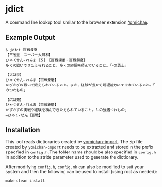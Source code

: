 # jdict
A command line lookup tool similar to the browser extension
[Yomichan](https://github.com/FooSoft/yomichan).

## Example Output
	$ jdict 百戦錬磨
	【三省堂　スーパー大辞林】
	ひゃくせん-れんま [5] 【百戦練磨・百戦錬磨】
	多くの戦いできたえられること。多くの経験を積んでいること。「―の勇士」
	
	【大辞泉】
	ひゃくせん‐れんま【百戦錬磨】
	たびたびの戦いで鍛えられていること。また、経験が豊かで処理能力にすぐれていること。「―のつわもの」
	
	【広辞苑】
	ひゃくせん‐れんま【百戦錬磨】
	かずかずの実戦や経験を積んできたえられていること。「―の強者つわもの」
	⇀ひゃく‐せん【百戦】

## Installation

This tool reads dictionaries created by
[yomichan-import](https://github.com/FooSoft/yomichan-import/). The
zip file created by `yomichan-import` needs to be extracted and stored
in the prefix specified in `config.h`. The folder name should be also
specified in `config.h` in addition to the stride parameter used to
generate the dictionary.

After modifying `config.h`, `config.mk` can also be modified to suit
your system and then the following can be used to install (using root
as needed):

	make clean install

